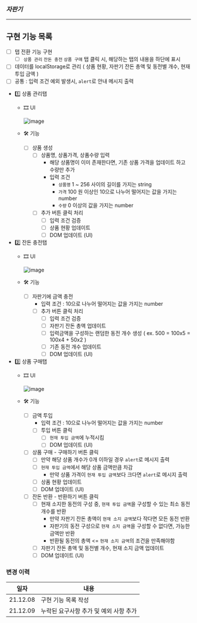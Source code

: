 ### *자판기*

---

## 구현 기능 목록

- [ ] 탭 전환 기능 구현
  - [ ] `상품 관리` `잔돈 충전` `상품 구매` 탭 클릭 시, 해당하는 탭의 내용을 하단에 표시
- [ ] 데이터를 localStorage로 관리 ( 상품 현황, 자판기 잔돈 총액 및 동전별 개수, 현재 투입 금액 )
- [ ] 공통 : 입력 조건 예외 발생시, `alert`로 안내 메시지 출력

- 1️⃣ 상품 관리탭
  - 🎞 UI
  
    ![image](https://user-images.githubusercontent.com/22098393/145178120-6054b82e-6800-4e87-9d0e-e40f2898b8aa.png)

  - 🛠 기능
    - [ ] 상품 생성
      - [ ] 상품명, 상품가격, 상품수량 입력
        - 해당 상품명이 이미 존재한다면, 기존 상품 가격을 업데이트 하고 수량만 추가
        - 입력 조건
          - `상품명` 1 ~ 256 사이의 길이를 가지는 string
          - `가격` 100 원 이상인 10으로 나누어 떨어지는 값을 가지는 number
          - `수량` 0 이상의 값을 가지는 number
      - [ ] 추가 버튼 클릭 처리
        - [ ] 입력 조건 검증
        - [ ] 상품 현황 업데이트
        - [ ] DOM 업데이트 (UI)

- 2️⃣ 잔돈 충전탭
  - 🎞 UI

    ![image](https://user-images.githubusercontent.com/22098393/145178230-41632a56-2e22-4a78-ae34-8d21516a766d.png)


  - 🛠 기능
    - [ ] 자판기에 금액 충전
      - 입력 조건 : 10으로 나누어 떨어지는 값을 가지는 number
      - [ ] 추가 버튼 클릭 처리
        - [ ] 입력 조건 검증
        - [ ] 자판기 잔돈 총액 업데이트
        - [ ] 입력금액을 구성하는 랜덤한 동전 개수 생성 ( ex. 500 = 100x5 = 100x4 + 50x2 )
        - [ ] 기존 동전 개수 업데이트
        - [ ] DOM 업데이트 (UI)

- 3️⃣ 상품 구매탭
  - 🎞 UI

    ![image](https://user-images.githubusercontent.com/22098393/145178392-80cb07e3-14e3-4d20-a872-77e1c1f766b6.png)


  - 🛠 기능
    - [ ] 금액 투입
      - 입력 조건 : 10으로 나누어 떨어지는 값을 가지는 number
      - [ ] 투입 버튼 클릭
        - [ ] `현재 투입 금액`에 누적시킴
        - [ ] DOM 업데이트 (UI)
    - [ ] 상품 구매 - 구매하기 버튼 클릭
      - [ ] 만약 해당 상품 개수가 0개 이하일 경우 `alert`로 메시지 출력
      - [ ] `현재 투입 금액`에서 해당 상품 금액만큼 차감
        - 만약 상품 가격이 `현재 투입 금액`보다 크다면 `alert`로 메시지 출력
      - [ ] 상품 현황 업데이트
      - [ ] DOM 업데이트 (UI)
    - [ ] 잔돈 반환 - 반환하기 버튼 클릭
      - [ ] 현재 소지한 동전의 구성 중, `현재 투입 금액`을 구성할 수 있는 최소 동전 개수를 반환
        - 만약 자판기 잔돈 총액이 `현재 소지 금액`보다 작다면 모든 동전 반환
        - 자판기의 동전 구성으로 `현재 소지 금액`을 구성할 수 없다면, 가능한 금액만 반환
        - 반환될 동전의 총액 <= `현재 소지 금액`의 조건을 만족해야함
      - [ ] 자판기 잔돈 총액 및 동전별 개수, 현재 소지 금액 업데이트
      - [ ] DOM 업데이트 (UI)

### 변경 이력
| 일자 | 내용 |
|---|---|
|21.12.08| 구현 기능 목록 작성 |
|21.12.09| 누락된 요구사항 추가 및 예외 사항 추가 |
